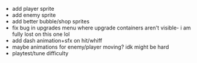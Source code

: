 * add player sprite
* add enemy sprite
* add better bubble/shop sprites
* fix bug in upgrades menu where upgrade containers aren't visible- i am fully lost on this one lol
* add dash animation+sfx on hit/whiff
* maybe animations for enemy/player moving? idk might be hard
* playtest/tune difficulty
